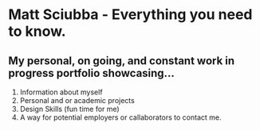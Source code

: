 # Matt Sciubba - Everything you need to know.

## My personal, on going, and constant work in progress portfolio showcasing...

1. Information about myself
2. Personal and or academic projects
3. Design Skills (fun time for me)
4. A way for potential employers or callaborators to contact me.
